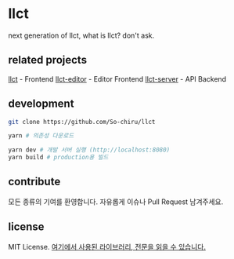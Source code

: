 # llct

next generation of llct, what is llct? don't ask.

## related projects

[llct](https://github.com/So-chiru/llct) - Frontend
[llct-editor](https://github.com/So-chiru/llct-editor) - Editor Frontend
[llct-server](https://github.com/So-chiru/llct-server) - API Backend

## development

```sh
git clone https://github.com/So-chiru/llct

yarn # 의존성 다운로드

yarn dev # 개발 서버 실행 (http://localhost:8080)
yarn build # production용 빌드
```

## contribute

모든 종류의 기여를 환영합니다. 자유롭게 이슈나 Pull Request 남겨주세요.

## license

MIT License. [여기에서 사용된 라이브러리, 전문을 읽을 수 있습니다.](https://github.com/So-chiru/llct/blob/master/LICENSE)